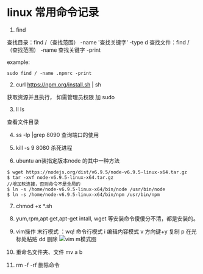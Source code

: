 # linux 常用命令记录

1. find

查找目录：find /（查找范围） -name '查找关键字' -type d
查找文件：find /（查找范围） -name 查找关键字 -print

example:
```
sudo find / -name .npmrc -print
```
2. curl https://npm.org/install.sh | sh

获取资源并且执行， 如需管理员权限 加 sudo

3. ll ls 


查看文件目录



4. ss -lp |grep 8090  查询端口的使用


5. kill -s 9 8080 杀死进程


6. ubuntu an装指定版本node 的其中一种方法

```
$ wget https://nodejs.org/dist/v6.9.5/node-v6.9.5-linux-x64.tar.gz
$ tar -xvf node-v6.9.5-linux-x64.tar.gz
//增加软连接，否则命令不是全局的
$ ln -s /home/node-v6.9.5-linux-x64/bin/node /usr/bin/node
$ ln -s /home/node-v6.9.5-linux-x64/bin/npm /usr/bin/npm

```

7. chmod +x *.sh


8. yum,rpm,apt get,apt-get intall, wget 等安装命令傻傻分不清，都是安装的。

9. vim操作
    末行模式
    ：wq! 命令行模式
    i 编辑内容模式
    v   方向键+y 复制   p 在光标处粘贴  dd 删除
    ![vim m模式图](/jrNoteWebsite/docs/linux/vim.png)
10.  重命名文件夹、文件   mv a b

11. rm -f -rf    删除命令






